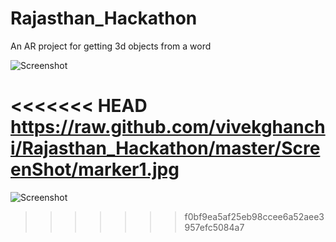 # Rajasthan_Hackathon
An AR project for getting 3d objects from a word

![Screenshot](https://raw.github.com/vivekghanchi/Rajasthan_Hackathon/master/ScreenShot/marker.jpg)

<<<<<<< HEAD
https://raw.github.com/vivekghanchi/Rajasthan_Hackathon/master/ScreenShot/marker1.jpg
=======
![Screenshot](https://raw.github.com/vivekghanchi/Rajasthan_Hackathon/master/ScreenShot/marker.jpg)
>>>>>>> f0bf9ea5af25eb98ccee6a52aee3957efc5084a7

